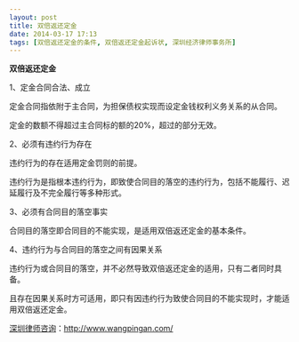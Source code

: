 ```yaml
---
layout: post
title: 双倍返还定金
date: 2014-03-17 17:13
tags: [双倍返还定金的条件, 双倍返还定金起诉状, 深圳经济律师事务所]
---
```

<strong>双倍返还定金</strong>

1、定金合同合法、成立

定金合同指依附于主合同，为担保债权实现而设定金钱权利义务关系的从合同。

定金的数额不得超过主合同标的额的20%，超过的部分无效。

2、必须有违约行为存在

违约行为的存在适用定金罚则的前提。

违约行为是指根本违约行为，即致使合同目的落空的违约行为，包括不能履行、迟延履行及不完全履行等多种形式。

3、必须有合同目的落空事实

合同目的落空即合同目的不能实现，是适用双倍返还定金的基本条件。

4、违约行为与合同目的落空之间有因果关系

违约行为或合同目的落空，并不必然导致双倍返还定金的适用，只有二者同时具备。

且存在因果关系时方可适用，即只有因违约行为致使合同目的不能实现时，才能适用双倍返还定金。

<a href="http://www.wangpingan.com/">深圳律师咨询</a>：<a href="http://www.wangpingan.com/">http://www.wangpingan.com/</a>

